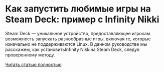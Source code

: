 # Как запустить любимые игры на Steam Deck: пример с Infinity Nikki



Steam Deck — уникальное устройство, предоставляющее игрокам возможность запускать разнообразные игры, включая те, которые изначально не поддерживаются Linux. В данном руководстве мы расскажем, как установитьInfinity Nikkiна Steam Deck, следуя проверенному методу.

[Читать статью полностью](https://xyberbara.com/gaming/steam-deck-install-games/)
